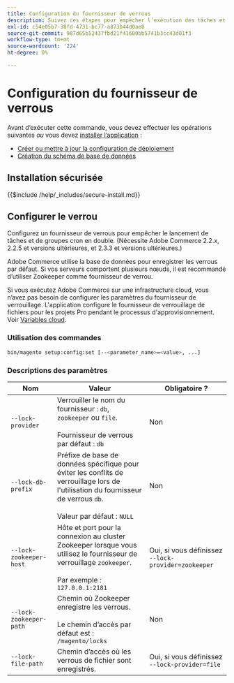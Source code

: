 ```yaml
---
title: Configuration du fournisseur de verrous
description: Suivez ces étapes pour empêcher l’exécution des tâches et des groupes cron en double sur votre déploiement Adobe Commerce.
exl-id: c54e05b7-38fd-4731-bc77-a873b44d0ae8
source-git-commit: 987d65b52437fbd21f41600bb5741b3cc43d01f3
workflow-type: tm+mt
source-wordcount: '224'
ht-degree: 0%

---
```


# Configuration du fournisseur de verrous

Avant d’exécuter cette commande, vous devez effectuer les opérations suivantes *ou* vous devez [installer l’application](../advanced.md) :

* [Créer ou mettre à jour la configuration de déploiement](deployment.md)
* [Création du schéma de base de données](database.md)

## Installation sécurisée

{{$include /help/_includes/secure-install.md}}

## Configurer le verrou

Configurez un fournisseur de verrous pour empêcher le lancement de tâches et de groupes cron en double. (Nécessite Adobe Commerce 2.2.x, 2.2.5 et versions ultérieures, et 2.3.3 et versions ultérieures.)

Adobe Commerce utilise la base de données pour enregistrer les verrous par défaut. Si vos serveurs comportent plusieurs nœuds, il est recommandé d’utiliser Zookeeper comme fournisseur de verrou.

Si vous exécutez Adobe Commerce sur une infrastructure cloud, vous n’avez pas besoin de configurer les paramètres du fournisseur de verrouillage. L&#39;application configure le fournisseur de verrouillage de fichiers pour les projets Pro pendant le processus d&#39;approvisionnement. Voir [Variables cloud](https://experienceleague.adobe.com/fr/docs/commerce-cloud-service/user-guide/configure/env/stage/variables-cloud).

### Utilisation des commandes

```bash
bin/magento setup:config:set [--<parameter_name>=<value>, ...]
```

### Descriptions des paramètres

| Nom | Valeur | Obligatoire ? |
|--- |--- |--- |
| `--lock-provider` | Verrouiller le nom du fournisseur : `db`, `zookeeper` ou `file`.<br><br>Fournisseur de verrous par défaut : `db` | Non |
| `--lock-db-prefix` | Préfixe de base de données spécifique pour éviter les conflits de verrouillage lors de l&#39;utilisation du fournisseur de verrous `db`.<br><br>Valeur par défaut : `NULL` | Non |
| `--lock-zookeeper-host` | Hôte et port pour la connexion au cluster Zookeeper lorsque vous utilisez le fournisseur de verrouillage `zookeeper`.<br><br>Par exemple : `127.0.0.1:2181` | Oui, si vous définissez `--lock-provider=zookeeper` |
| `--lock-zookeeper-path` | Chemin où Zookeeper enregistre les verrous.<br><br>Le chemin d’accès par défaut est : `/magento/locks` | Non |
| `--lock-file-path` | Chemin d’accès où les verrous de fichier sont enregistrés. | Oui, si vous définissez `--lock-provider=file` |
